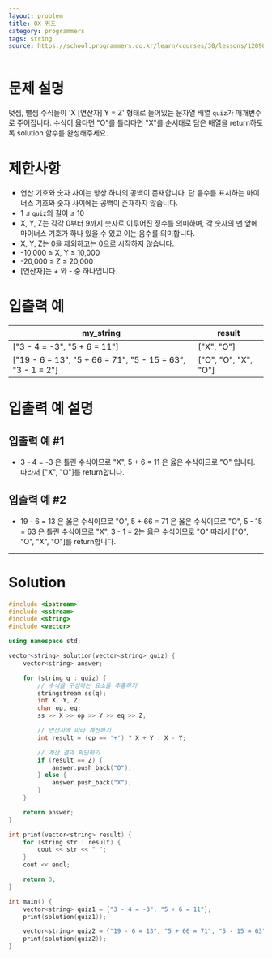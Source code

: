 ```yaml
---
layout: problem
title: OX 퀴즈
category: programmers
tags: string
source: https://school.programmers.co.kr/learn/courses/30/lessons/120907
---
```


# 문제 설명

덧셈, 뺄셈 수식들이 'X [연산자] Y = Z' 형태로 들어있는 문자열 배열 `quiz`가 매개변수로 주어집니다. 수식이 옳다면 "O"를 틀리다면 "X"를 순서대로 담은 배열을 return하도록 solution 함수를 완성해주세요.

# 제한사항

- 연산 기호와 숫자 사이는 항상 하나의 공백이 존재합니다. 단 음수를 표시하는 마이너스 기호와 숫자 사이에는 공백이 존재하지 않습니다.
- 1 ≤ `quiz`의 길이 ≤ 10
- X, Y, Z는 각각 0부터 9까지 숫자로 이루어진 정수를 의미하며, 각 숫자의 맨 앞에 마이너스 기호가 하나 있을 수 있고 이는 음수를 의미합니다.
- X, Y, Z는 0을 제외하고는 0으로 시작하지 않습니다.
- -10,000 ≤ X, Y ≤ 10,000
- -20,000 ≤ Z ≤ 20,000
- [연산자]는 + 와 - 중 하나입니다.

# 입출력 예

| my_string | result |
| --- | --- |
| ["3 - 4 = -3", "5 + 6 = 11"] | ["X", "O"] |
| ["19 - 6 = 13", "5 + 66 = 71", "5 - 15 = 63", "3 - 1 = 2"] | ["O", "O", "X", "O"] |

# 입출력 예 설명

## 입출력 예 #1

- 3 - 4 = -3 은 틀린 수식이므로 "X", 5 + 6 = 11 은 옳은 수식이므로 "O" 입니다. 따라서 ["X", "O"]를 return합니다.

## 입출력 예 #2

- 19 - 6 = 13 은 옳은 수식이므로 "O", 5 + 66 = 71 은 옳은 수식이므로 "O", 5 - 15 = 63 은 틀린 수식이므로 "X", 3 - 1 = 2는 옳은 수식이므로 "O" 따라서 ["O", "O", "X", "O"]를 return합니다.

---

# Solution

```cpp
#include <iostream>
#include <sstream>
#include <string>
#include <vector>

using namespace std;

vector<string> solution(vector<string> quiz) {
    vector<string> answer;

    for (string q : quiz) {
        // 수식을 구성하는 요소들 추출하기
        stringstream ss(q);
        int X, Y, Z;
        char op, eq;
        ss >> X >> op >> Y >> eq >> Z;

        // 연산자에 따라 계산하기
        int result = (op == '+') ? X + Y : X - Y;

        // 계산 결과 확인하기
        if (result == Z) {
            answer.push_back("O");
        } else {
            answer.push_back("X");
        }
    }

    return answer;
}

int print(vector<string> result) {
    for (string str : result) {
        cout << str << " ";
    }
    cout << endl;

    return 0;
}

int main() {
    vector<string> quiz1 = {"3 - 4 = -3", "5 + 6 = 11"};
    print(solution(quiz1));

    vector<string> quiz2 = {"19 - 6 = 13", "5 + 66 = 71", "5 - 15 = 63", "3 - 1 = 2"};
    print(solution(quiz2));
}
```

